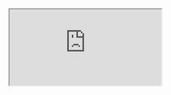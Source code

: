 <iframe src="https://crm.eblasoft.com.tr/?entryPoint=changeLog&exId=64a6d717d1ec80e20" allowfullscreen></iframe>